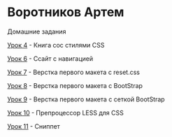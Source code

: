 

# Воротников Артем
Домашние задания


[Урок 4](http://lesson.github.io/Book/ "Урок 4") - Книга сос стилями CSS


[Урок 6](http://lesson.github.io/Sait-in-Navi/ "Урок 6") - Ссайт с навигацией


[Урок 7](http://lesson.github.io/First-sait/ "Урок 7") - Верстка первого макета с reset.css


[Урок 8](http://lesson.github.io/lesson%208/ "Урок 8") - Верстка первого макета с BootStrap


[Урок 9](http://lesson.github.io/Lesson%209/ "Урок 9") - Верстка первого макета с сеткой BootStrap


[Урок 10](http://lesson.github.io/lesson%2010/ "Урок 10") - Препроцессор LESS для CSS


[Урок 11](http://lesson.github.io/Lesson%2011/ "Урок 11") - Сниппет

